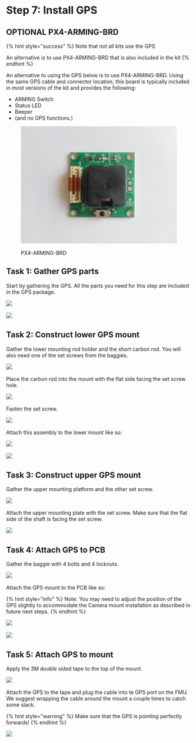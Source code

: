 # Step 7: Install GPS

## OPTIONAL PX4-ARMING-BRD&#x20;

{% hint style="success" %}
Note that not all kits use the GPS&#x20;

An alternative is to use PX4-ARMING-BRD that is also included in the kit&#x20;
{% endhint %}

An alternative to using the GPS below is to use PX4-ARMING-BRD. Using the same GPS cable and connector location, this board is typically included in most versions of the kit and provides the following:

* ARMING Switch
* Status LED
* Beeper &#x20;
* (and no GPS functions.)

<figure><img src="../../.gitbook/assets/MicrosoftTeams-image (11) (1).png" alt=""><figcaption><p>PX4-ARMING-BRD</p></figcaption></figure>

## Task 1: Gather GPS parts

Start by gathering the GPS. All the parts you need for this step are included in the GPS package.

![](../../.gitbook/assets/IMG\_6012.JPEG)

![](../../.gitbook/assets/IMG\_6013.JPEG)

## Task 2: Construct lower GPS mount

Gather the lower mounting rod holder and the short carbon rod. You will also need one of the set screws from the baggies.

![](../../.gitbook/assets/IMG\_6014.JPEG)

Place the carbon rod into the mount with the flat side facing the set screw hole.

![](../../.gitbook/assets/IMG\_6016.JPEG)

Fasten the set screw.

![](../../.gitbook/assets/IMG\_6017.JPEG)

Attach this assembly to the lower mount like so:

![](../../.gitbook/assets/IMG\_6019.JPEG)

![](../../.gitbook/assets/IMG\_6020.JPEG)

## Task 3: Construct upper GPS mount

Gather the upper mounting platform and the other set screw.

![](../../.gitbook/assets/IMG\_6023.JPEG)

Attach the upper mounting plate with the set screw. Make sure that the flat side of the shaft is facing the set screw.

![](../../.gitbook/assets/IMG\_6025.JPEG)

## Task 4: Attach GPS to PCB

Gather the baggie with 4 bolts and 4 locknuts.

![](../../.gitbook/assets/IMG\_6026.JPEG)

Attach the GPS mount to the PCB like so:

{% hint style="info" %}
Note: You may need to adjust the position of the GPS slightly to accommodate the Camera mount installation as described in future next steps.&#x20;
{% endhint %}

![](../../.gitbook/assets/IMG\_6028.JPEG)

![](../../.gitbook/assets/IMG\_6029.JPEG)

## Task 5: Attach GPS to mount

Apply the 3M double sided tape to the top of the mount.

![](../../.gitbook/assets/IMG\_6032.JPEG)

Attach the GPS to the tape and plug the cable into te GPS port on the FMU. We suggest wrapping the cable around the mount a couple times to catch some slack.

{% hint style="warning" %}
Make sure that the GPS is pointing perfectly forwards!
{% endhint %}

![](../../.gitbook/assets/IMG\_6034.JPEG)
